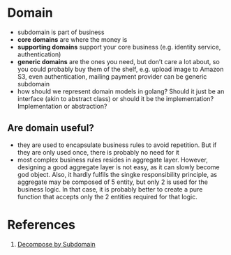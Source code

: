 
# Domain

- subdomain is part of business
- __core domains__ are where the money is
- __supporting domains__ support your core business (e.g. identity service, authentication)
- __generic domains__ are the ones you need, but don’t care a lot about, so you could probably buy them of the shelf, e.g. upload image to Amazon S3, even authentication, mailing payment provider can be generic subdomain
- how should we represent domain models in golang? Should it just be an interface (akin to abstract class) or should it be the implementation? Implementation or abstraction?


## Are domain useful?

- they are used to encapsulate business rules to avoid repetition. But if they are only used once, there is probably no need for it
- most complex business rules resides in aggregate layer. However, designing a good aggregate layer is not easy, as it can slowly become god object. Also, it hardly fulfils the singke responsibility principle, as aggregate may be composed of 5 entity, but only 2 is used for the business logic. In that case, it is probably better to create a pure function that accepts only the 2 entities required for that logic.


# References

1. [Decompose by Subdomain](https://microservices.io/patterns/decomposition/decompose-by-subdomain.html)
